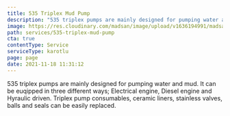 ```yaml
---
title: 535 Triplex Mud Pump
description: "535 triplex pumps are mainly designed for pumping water and mud. "
image: https://res.cloudinary.com/madsan/image/upload/v1636194991/madsan-stock/IMG_3203_glh3fq.jpg
path: services/535-triplex-mud-pump
cta: true
contentType: Service
serviceType: karotlu
page: page
date: 2021-11-18 11:31:12
---
```

535 triplex pumps are mainly designed for pumping water and mud. It can be euqipped in three different ways; Electrical engine, Diesel engine and Hyraulic driven. Triplex pump consumables, ceramic liners, stainless valves, balls and seals can be easily replaced.